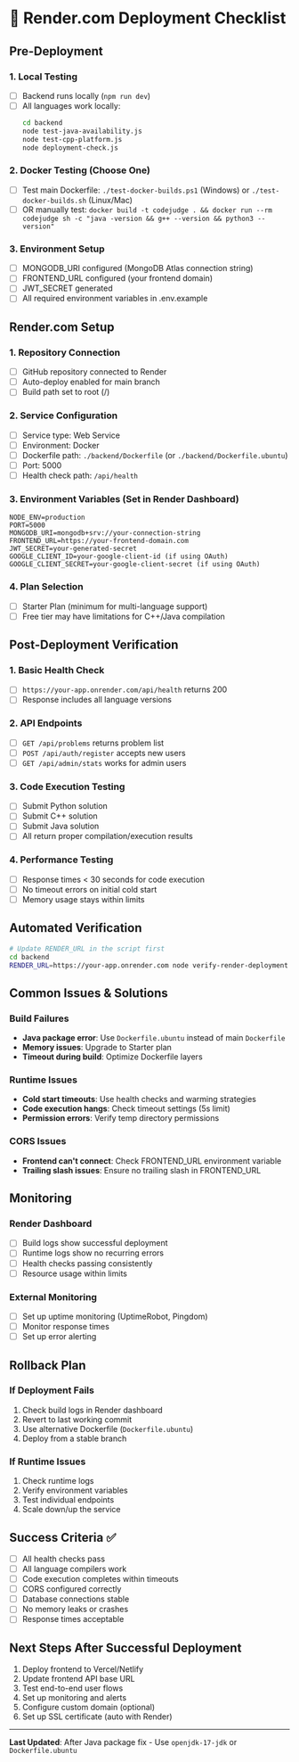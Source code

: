 # 🚀 Render.com Deployment Checklist

## Pre-Deployment

### 1. Local Testing
- [ ] Backend runs locally (`npm run dev`)
- [ ] All languages work locally:
  ```bash
  cd backend
  node test-java-availability.js
  node test-cpp-platform.js
  node deployment-check.js
  ```

### 2. Docker Testing (Choose One)
- [ ] Test main Dockerfile: `./test-docker-builds.ps1` (Windows) or `./test-docker-builds.sh` (Linux/Mac)
- [ ] OR manually test: `docker build -t codejudge . && docker run --rm codejudge sh -c "java -version && g++ --version && python3 --version"`

### 3. Environment Setup
- [ ] MONGODB_URI configured (MongoDB Atlas connection string)
- [ ] FRONTEND_URL configured (your frontend domain)
- [ ] JWT_SECRET generated
- [ ] All required environment variables in .env.example

## Render.com Setup

### 1. Repository Connection
- [ ] GitHub repository connected to Render
- [ ] Auto-deploy enabled for main branch
- [ ] Build path set to root (/)

### 2. Service Configuration
- [ ] Service type: Web Service
- [ ] Environment: Docker
- [ ] Dockerfile path: `./backend/Dockerfile` (or `./backend/Dockerfile.ubuntu`)
- [ ] Port: 5000
- [ ] Health check path: `/api/health`

### 3. Environment Variables (Set in Render Dashboard)
```
NODE_ENV=production
PORT=5000
MONGODB_URI=mongodb+srv://your-connection-string
FRONTEND_URL=https://your-frontend-domain.com
JWT_SECRET=your-generated-secret
GOOGLE_CLIENT_ID=your-google-client-id (if using OAuth)
GOOGLE_CLIENT_SECRET=your-google-client-secret (if using OAuth)
```

### 4. Plan Selection
- [ ] Starter Plan (minimum for multi-language support)
- [ ] Free tier may have limitations for C++/Java compilation

## Post-Deployment Verification

### 1. Basic Health Check
- [ ] `https://your-app.onrender.com/api/health` returns 200
- [ ] Response includes all language versions

### 2. API Endpoints
- [ ] `GET /api/problems` returns problem list
- [ ] `POST /api/auth/register` accepts new users
- [ ] `GET /api/admin/stats` works for admin users

### 3. Code Execution Testing
- [ ] Submit Python solution
- [ ] Submit C++ solution  
- [ ] Submit Java solution
- [ ] All return proper compilation/execution results

### 4. Performance Testing
- [ ] Response times < 30 seconds for code execution
- [ ] No timeout errors on initial cold start
- [ ] Memory usage stays within limits

## Automated Verification

```bash
# Update RENDER_URL in the script first
cd backend
RENDER_URL=https://your-app.onrender.com node verify-render-deployment.js
```

## Common Issues & Solutions

### Build Failures
- **Java package error**: Use `Dockerfile.ubuntu` instead of main `Dockerfile`
- **Memory issues**: Upgrade to Starter plan
- **Timeout during build**: Optimize Dockerfile layers

### Runtime Issues
- **Cold start timeouts**: Use health checks and warming strategies
- **Code execution hangs**: Check timeout settings (5s limit)
- **Permission errors**: Verify temp directory permissions

### CORS Issues
- **Frontend can't connect**: Check FRONTEND_URL environment variable
- **Trailing slash issues**: Ensure no trailing slash in FRONTEND_URL

## Monitoring

### Render Dashboard
- [ ] Build logs show successful deployment
- [ ] Runtime logs show no recurring errors
- [ ] Health checks passing consistently
- [ ] Resource usage within limits

### External Monitoring
- [ ] Set up uptime monitoring (UptimeRobot, Pingdom)
- [ ] Monitor response times
- [ ] Set up error alerting

## Rollback Plan

### If Deployment Fails
1. Check build logs in Render dashboard
2. Revert to last working commit
3. Use alternative Dockerfile (`Dockerfile.ubuntu`)
4. Deploy from a stable branch

### If Runtime Issues
1. Check runtime logs
2. Verify environment variables
3. Test individual endpoints
4. Scale down/up the service

## Success Criteria ✅

- [ ] All health checks pass
- [ ] All language compilers work
- [ ] Code execution completes within timeouts
- [ ] CORS configured correctly
- [ ] Database connections stable
- [ ] No memory leaks or crashes
- [ ] Response times acceptable

## Next Steps After Successful Deployment

1. Deploy frontend to Vercel/Netlify
2. Update frontend API base URL
3. Test end-to-end user flows
4. Set up monitoring and alerts
5. Configure custom domain (optional)
6. Set up SSL certificate (auto with Render)

---

**Last Updated**: After Java package fix - Use `openjdk-17-jdk` or `Dockerfile.ubuntu`
